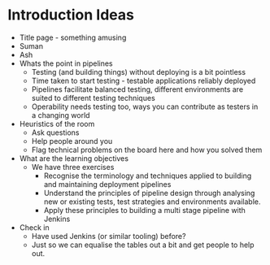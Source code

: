 # Introduction Ideas

* Title page - something amusing
* Suman
* Ash
* Whats the point in pipelines
  * Testing (and building things) without deploying is a bit pointless
  * Time taken to start testing - testable applications reliably deployed
  * Pipelines facilitate balanced testing, different environments are suited to different testing techniques
  * Operability needs testing too, ways you can contribute as testers in a changing world
* Heuristics of the room
  * Ask questions
  * Help people around you
  * Flag technical problems on the board here and how you solved them
* What are the learning objectives
  * We have three exercises
    * Recognise the terminology and techniques applied to building and maintaining deployment pipelines
    * Understand the principles of pipeline design through analysing new or existing tests, test strategies and environments available.
    * Apply these principles to building a multi stage pipeline with Jenkins
* Check in
  * Have used Jenkins (or similar tooling) before?
  * Just so we can equalise the tables out a bit and get people to help out.